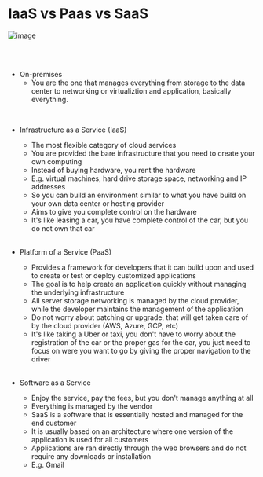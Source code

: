 # IaaS vs Paas vs SaaS

![image](https://github.com/clabordec/AZ-900-Notes/assets/72324462/69dad76e-5a9d-4838-a71f-8811d47ac488)

<br>
<br>

- On-premises
  - You are the one that manages everything from storage to the data center to networking or virtualiztion and application, basically everything.
  
<br>
  
- Infrastructure as a Service (IaaS)
  - The most flexible category of cloud services
  - You are provided the bare infrastructure that you need to create your own computing
  - Instead of buying hardware, you rent the hardware
  - E.g. virtual machines, hard drive storage space, networking and IP addresses
  - So you can build an environment similar to what you have build on your own data center or hosting provider
  - Aims to give you complete control on the hardware
  - It's like leasing a car, you have complete control of the car, but you do not own that car

  <br>

- Platform of a Service (PaaS)
  - Provides a framework for developers that it can build upon and used to create or test or deploy customized applications
  - The goal is to help create an application quickly without managing the underlying infrastructure
  - All server storage networking is managed by the cloud provider, while the developer maintains the management of the application
  - Do not worry about patching or upgrade, that will get taken care of by the cloud provider (AWS, Azure, GCP, etc)
  - It's like taking a Uber or taxi, you don't have to worry about the registration of the car or the proper gas for the car, you just need to focus on were you want to go by giving the proper navigation to the driver
   
  <br>

- Software as a Service
  - Enjoy the service, pay the fees, but you don't manage anything at all
  - Everything is managed by the vendor
  - SaaS is a software that is essentially hosted and managed for the end customer
  - It is usually based on an architecture where one version of the application is used for all customers
  - Applications are ran directly through the web browsers and do not require any downloads or installation
  - E.g. Gmail
